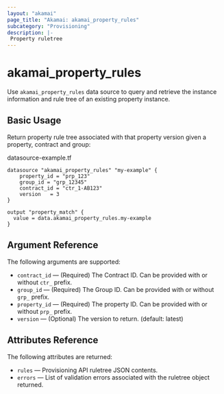 ```yaml
---
layout: "akamai"
page_title: "Akamai: akamai_property_rules"
subcategory: "Provisioning"
description: |-
 Property ruletree
---
```


# akamai_property_rules


Use `akamai_property_rules` data source to query and retrieve the instance information and rule tree of an 
existing property instance.

## Basic Usage

Return property rule tree associated with that property version given a property, contract and group:

datasource-example.tf
```hcl-terraform
datasource "akamai_property_rules" "my-example" {
    property_id = "prp_123"
    group_id = "grp_12345"
    contract_id = "ctr_1-AB123"
    version   = 3
}

output "property_match" {
  value = data.akamai_property_rules.my-example
}
```

## Argument Reference

The following arguments are supported:

* `contract_id` — (Required) The Contract ID.  Can be provided with or without `ctr_` prefix.
* `group_id` — (Required) The Group ID. Can be provided with or without `grp_` prefix.
* `property_id` — (Required) The property ID.  Can be provided with or without `prp_` prefix.
* `version` — (Optional) The version to return. (default: latest)

## Attributes Reference

The following attributes are returned:

* `rules` — Provisioning API ruletree JSON contents.
* `errors` — List of validation errors associated with the ruletree object returned.
